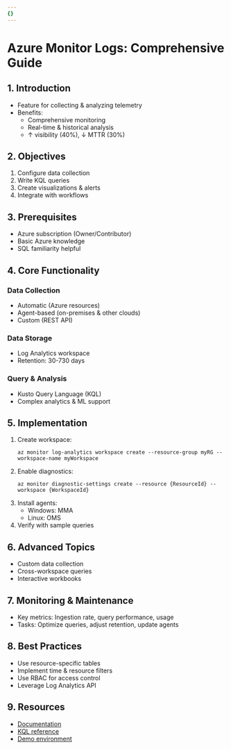 ```yaml
---
{}
---
```

# Azure Monitor Logs: Comprehensive Guide

## 1. Introduction
- Feature for collecting & analyzing telemetry
- Benefits: 
  - Comprehensive monitoring
  - Real-time & historical analysis
  - ↑ visibility (40%), ↓ MTTR (30%)

## 2. Objectives
1. Configure data collection
2. Write KQL queries
3. Create visualizations & alerts
4. Integrate with workflows

## 3. Prerequisites
- Azure subscription (Owner/Contributor)
- Basic Azure knowledge
- SQL familiarity helpful

## 4. Core Functionality
### Data Collection
- Automatic (Azure resources)
- Agent-based (on-premises & other clouds)
- Custom (REST API)

### Data Storage
- Log Analytics workspace
- Retention: 30-730 days

### Query & Analysis
- Kusto Query Language (KQL)
- Complex analytics & ML support

## 5. Implementation
1. Create workspace:
   ```
   az monitor log-analytics workspace create --resource-group myRG --workspace-name myWorkspace
   ```
2. Enable diagnostics:
   ```
   az monitor diagnostic-settings create --resource {ResourceId} --workspace {WorkspaceId}
   ```
3. Install agents:
   - Windows: MMA
   - Linux: OMS
4. Verify with sample queries

## 6. Advanced Topics
- Custom data collection
- Cross-workspace queries
- Interactive workbooks

## 7. Monitoring & Maintenance
- Key metrics: Ingestion rate, query performance, usage
- Tasks: Optimize queries, adjust retention, update agents

## 8. Best Practices
- Use resource-specific tables
- Implement time & resource filters
- Use RBAC for access control
- Leverage Log Analytics API

## 9. Resources
- [Documentation](https://docs.microsoft.com/en-us/azure/azure-monitor/)
- [KQL reference](https://docs.microsoft.com/en-us/azure/data-explorer/kql-quick-reference)
- [Demo environment](https://ms.portal.azure.com/#blade/Microsoft_Azure_Monitoring_Logs/DemoLogsBlade)